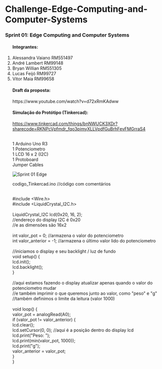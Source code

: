 # Challenge-Edge-Computing-and-Computer-Systems

<h3>Sprint 01: Edge Computing and Computer Systems</h3>


<ol><h4>Integrantes:</h4></ol>
<ol> 

<li>Alessandra Vaiano RM551497</li>  

<li>André Lambert RM99148</li>  

<li>Bryan Willian RM551305</li>

<li>Lucas Feijó RM99727</li>
  
<li>Vitor Maia RM99658</li>

</ol>

<ol><h4>Draft da proposta:</h4></ol>
<ol> 
https://www.youtube.com/watch?v=d72xRmKAdww


<h4>Simulação do Protótipo (Tinkercad):</h4>

https://www.tinkercad.com/things/bnNWUCK3XDr?sharecode=RKNPcVpfmdr_fqo3pimyXLLVpdfGuBrhFevFMGrraS4

<br>1 Arduino Uno R3
<br>1 Potenciometro
<br>1 LCD 16 x 2 (I2C)
<br>1 Protoboard
<br>Jumper Cables


![Sprint 01 Edge](https://user-images.githubusercontent.com/126624520/231861426-89486fac-a32b-4350-891b-14520e010c81.png)

codigo_Tinkercad.ino //código com comentários

<br>#include <Wire.h>
<br>#include <LiquidCrystal_I2C.h>
<br>
<br>LiquidCrystal_I2C lcd(0x20, 16, 2); 
<br>//endereço do display I2C é 0x20
<br>//e as dimensões são 16x2
<br>
<br>int valor_pot = 0; //armazena o valor do potenciometro
<br>int valor_anterior = -1; //armazena o último valor lido do potenciometro
<br>
<br>//iniciamos o display e seu backlight / luz de fundo
<br>void setup() {
<br>  lcd.init();
<br>  lcd.backlight();
<br>}
<br>
<br>//aqui estamos fazendo o display atualizar apenas quando o valor do potenciometro mudar
<br>//e também imprimir o que queremos junto ao valor, como "peso" e "g"
<br>//também definimos o limite da leitura (valor 1000)
<br>
<br>void loop() {
<br>  valor_pot = analogRead(A0);
<br>  if (valor_pot != valor_anterior) {
<br>    lcd.clear();
<br>    lcd.setCursor(0, 0); //aqui é a posição dentro do display lcd
<br>    lcd.print("Peso: ");
<br>    lcd.print(min(valor_pot, 1000));
<br>    lcd.print("g");
<br>    valor_anterior = valor_pot;
<br>  }
<br>}
